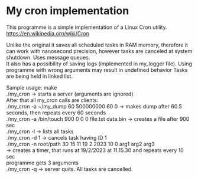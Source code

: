 # My cron implementation

This programme is a simple implementation of a Linux Cron utility.<br/>
https://en.wikipedia.org/wiki/Cron

Unlike the original it saves all scheduled tasks in RAM memory,
therefore it can work with nanosecond precision, however tasks are canceled at system shutdown.
Uses message queues. <br/>
It also has a possibility of saving logs (implemented in my_logger file).
Using programme with wrong arguments may result in undefined behavior
Tasks are being held in linked list.

Sample usage:
make <br/>
./my_cron -> starts a server (arguments are ignored)<br/>
After that all my_cron calls are clients:<br/>
./my_cron -a ~/my_dump 60 500000000 60 0 -> makes dump after 60.5 seconds, then repeats every 60 seconds<br/>
./my_cron -a /bin/touch 900 0 0 0 file.txt data.bin -> creates a file after 900 sec<br/>
./my_cron -l -> lists all tasks<br/>
./my_cron -d 1 -> cancels task having ID 1<br/>
./my_cron -n root/path 30 15 11 19 2 2023 10 0 arg1 arg2 arg3<br/>
        -> creates a timer, that runs at 19/2/2023 at 11.15.30 and repeats every 10 sec<br/>
           programme gets 3 arguments<br/>
./my_cron -q -> server quits. All tasks are cancelled.
